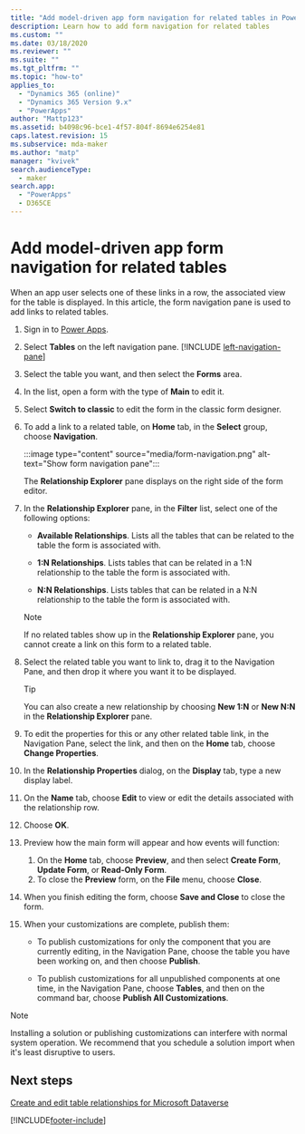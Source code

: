 ```yaml
---
title: "Add model-driven app form navigation for related tables in Power Apps | MicrosoftDocs"
description: Learn how to add form navigation for related tables
ms.custom: ""
ms.date: 03/18/2020
ms.reviewer: ""
ms.suite: ""
ms.tgt_pltfrm: ""
ms.topic: "how-to"
applies_to: 
  - "Dynamics 365 (online)"
  - "Dynamics 365 Version 9.x"
  - "PowerApps"
author: "Mattp123"
ms.assetid: b4098c96-bce1-4f57-804f-8694e6254e81
caps.latest.revision: 15
ms.subservice: mda-maker
ms.author: "matp"
manager: "kvivek"
search.audienceType: 
  - maker
search.app: 
  - "PowerApps"
  - D365CE
---
```

# Add model-driven app form navigation for related tables

When an app user selects one of these links in a row, the associated view for the table is displayed. In this article, the form navigation pane is used to add links to related tables.
  
1. Sign in to [Power Apps](https://make.powerapps.com/?utm_source=padocs&utm_medium=linkinadoc&utm_campaign=referralsfromdoc).  
1. Select **Tables** on the left navigation pane. [!INCLUDE [left-navigation-pane](../../includes/left-navigation-pane.md)]
1. Select the table you want, and then select the **Forms** area.
1. In the list, open a form with the type of **Main** to edit it.
1. Select **Switch to classic** to edit the form in the classic form designer.
  
1. To add a link to a related table, on **Home** tab, in the **Select** group, choose **Navigation**.  

    :::image type="content" source="media/form-navigation.png" alt-text="Show form navigation pane":::

     The **Relationship Explorer** pane displays on the right side of the form editor.  

1. In the **Relationship Explorer** pane, in the **Filter** list, select one of the following options:  
  
    - **Available Relationships**. Lists all the tables that can be related to the table the form is associated with.  
  
    - **1:N Relationships**. Lists tables that can be related in a 1:N relationship to the table the form is associated with.  
  
    - **N:N Relationships**. Lists tables that can be related in a N:N relationship to the table the form is associated with.  
  
    > [!NOTE]
    >  If no related tables show up in the **Relationship Explorer** pane, you cannot create a link on this form to a related table.  
  
2. Select the related table you want to link to, drag it to the Navigation Pane, and then drop it where you want it to be displayed.  
  
    > [!TIP]
    >  You can also create a new relationship by choosing **New 1:N** or **New N:N** in the **Relationship Explorer** pane.
  
3. To edit the properties for this or any other related table link, in the Navigation Pane, select the link, and then on the **Home** tab, choose **Change Properties**.  
4. In the **Relationship Properties** dialog, on the **Display** tab, type a new display label.  
5. On the **Name** tab, choose **Edit** to view or edit the details associated with the relationship row.  
6. Choose **OK**.
7. Preview how the main form will appear and how events will function:  
  
    1. On the **Home** tab, choose **Preview**, and then select **Create Form**, **Update Form**, or **Read-Only Form**.  
    2. To close the **Preview** form, on the **File** menu, choose **Close**.  
  
8. When you finish editing the form, choose **Save and Close** to close the form.  
9. When your customizations are complete, publish them:  
  
    - To publish customizations for only the component that you are currently editing, in the Navigation Pane, choose the table you have been working on, and then choose **Publish**.  
  
    - To publish customizations for all unpublished components at one time, in the Navigation Pane, choose **Tables**, and then on the command bar, choose **Publish All Customizations**.  
  
> [!NOTE]
> Installing a solution or publishing customizations can interfere with normal system operation. We recommend that you schedule a solution import when it's least disruptive to users.
  
## Next steps

 [Create and edit table relationships for Microsoft Dataverse](../data-platform/create-edit-entity-relationships.md)

[!INCLUDE[footer-include](../../includes/footer-banner.md)]
